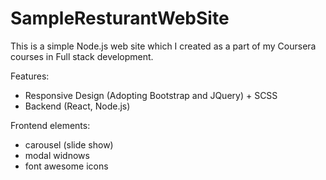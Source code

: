 # SampleResturantWebSite
This is a simple Node.js web site which I created as a part of my Coursera courses in Full stack development.

Features:
* Responsive Design (Adopting Bootstrap and JQuery) + SCSS
* Backend (React, Node.js)

Frontend elements:
* carousel (slide show)
* modal widnows 
* font awesome icons


